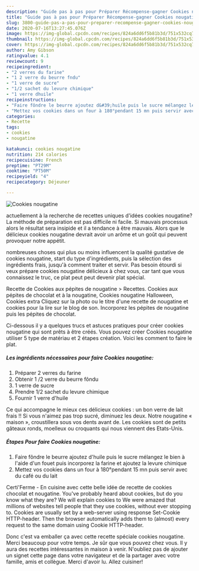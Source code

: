```yaml
---
description: "Guide pas à pas pour Préparer Récompense-gagner Cookies nougatine"
title: "Guide pas à pas pour Préparer Récompense-gagner Cookies nougatine"
slug: 3800-guide-pas-a-pas-pour-preparer-recompense-gagner-cookies-nougatine
date: 2020-07-16T13:27:45.076Z
image: https://img-global.cpcdn.com/recipes/824a6dd6f5b81b3d/751x532cq70/cookies-nougatine-photo-principale-de-la-recette.jpg
thumbnail: https://img-global.cpcdn.com/recipes/824a6dd6f5b81b3d/751x532cq70/cookies-nougatine-photo-principale-de-la-recette.jpg
cover: https://img-global.cpcdn.com/recipes/824a6dd6f5b81b3d/751x532cq70/cookies-nougatine-photo-principale-de-la-recette.jpg
author: Amy Gibson
ratingvalue: 4.1
reviewcount: 9
recipeingredient:
- "2 verres du farine"
- "1 2 verre du beurre fndu"
- "1 verre de sucre"
- "1/2 sachet du levure chimique"
- "1 verre dhuile"
recipeinstructions:
- "Faire fôndre le beurre ajoutez d&#39;huile puis le sucre mélangez le bien à l&#39;aide d&#39;un fouet puis incorporez la farine et ajoutez la levure chimique"
- "Mettez vos cookies dans un four à 180°pendant 15 mn puis servir avec du café ou du lait"
categories:
- Recette
tags:
- cookies
- nougatine

katakunci: cookies nougatine 
nutrition: 214 calories
recipecuisine: French
preptime: "PT29M"
cooktime: "PT50M"
recipeyield: "4"
recipecategory: Déjeuner

---
```



![Cookies nougatine](https://img-global.cpcdn.com/recipes/824a6dd6f5b81b3d/751x532cq70/cookies-nougatine-photo-principale-de-la-recette.jpg)

actuellement à la recherche de recettes uniques d'idées cookies nougatine? La méthode de préparation est pas difficile ni facile. Si mauvais processus alors le résultat sera insipide et il a tendance à être mauvais. Alors que le délicieux cookies nougatine devrait avoir un arôme et un goût qui peuvent provoquer notre appétit.

nombreuses choses qui plus ou moins influencent la qualité gustative de cookies nougatine, start du type d'ingrédients, puis la sélection des ingrédients frais, jusqu'à comment traiter et servir. Pas besoin étourdi si veux prépare cookies nougatine délicieux à chez vous, car tant que vous connaissez le truc, ce plat peut peut devenir plat spécial.

Recette de Cookies aux pépites de nougatine &gt; Recettes. Cookies aux pépites de chocolat et à la nougatine, Cookies nougatine Halloween, Cookies extra Cliquez sur la photo ou le titre d&#39;une recette de nougatine et cookies pour la lire sur le blog de son. Incorporez les pépites de nougatine puis les pépites de chocolat.


Ci-dessous il y a quelques trucs et astuces pratiques pour créer cookies nougatine qui sont prêts à être créés. Vous pouvez créer Cookies nougatine utiliser 5 type de matériau et 2 étapes création. Voici les comment to faire le plat.

<!--inarticleads1-->

##### Les ingrédients nécessaires pour faire Cookies nougatine:

1. Préparer 2 verres du farine
1. Obtenir 1 /2 verre du beurre fôndu
1.  1 verre de sucre
1. Prendre 1/2 sachet du levure chimique
1. Fournir 1 verre d&#39;huile


Ce qui accompagne le mieux ces délicieux cookies : un bon verre de lait frais !! Si vous n&#39;aimez pas trop sucré, diminuez les deux. Notre nougatine « maison », croustillera sous vos dents avant de. Les cookies sont de petits gâteaux ronds, moelleux ou croquants qui nous viennent des Etats-Unis. 

<!--inarticleads2-->

##### Étapes Pour faire Cookies nougatine:

1. Faire fôndre le beurre ajoutez d&#39;huile puis le sucre mélangez le bien à l&#39;aide d&#39;un fouet puis incorporez la farine et ajoutez la levure chimique
1. Mettez vos cookies dans un four à 180°pendant 15 mn puis servir avec du café ou du lait


Certi&#39;Ferme - En cuisine avec cette belle idée de recette de cookies chocolat et nougatine. You&#39;ve probably heard about cookies, but do you know what they are? We will explain cookies to We were amazed that millions of websites tell people that they use cookies, without ever stopping to. Cookies are usually set by a web-server using response Set-Cookie HTTP-header. Then the browser automatically adds them to (almost) every request to the same domain using Cookie HTTP-header. 


Donc c'est va emballer ça avec cette recette spéciale cookies nougatine. Merci beaucoup pour votre temps. Je sûr que vous pouvez chez vous. Il y aura des recettes  intéressantes in maison à venir. N'oubliez pas de ajouter un signet cette page dans votre navigateur et de la partager avec votre famille, amis et collègue. Merci d'avoir lu. Allez cuisiner!
